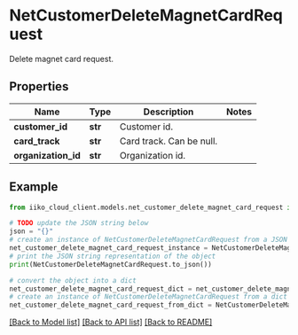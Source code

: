 # NetCustomerDeleteMagnetCardRequest

Delete magnet card request.

## Properties

Name | Type | Description | Notes
------------ | ------------- | ------------- | -------------
**customer_id** | **str** | Customer id. | 
**card_track** | **str** | Card track. Can be null. | 
**organization_id** | **str** | Organization id. | 

## Example

```python
from iiko_cloud_client.models.net_customer_delete_magnet_card_request import NetCustomerDeleteMagnetCardRequest

# TODO update the JSON string below
json = "{}"
# create an instance of NetCustomerDeleteMagnetCardRequest from a JSON string
net_customer_delete_magnet_card_request_instance = NetCustomerDeleteMagnetCardRequest.from_json(json)
# print the JSON string representation of the object
print(NetCustomerDeleteMagnetCardRequest.to_json())

# convert the object into a dict
net_customer_delete_magnet_card_request_dict = net_customer_delete_magnet_card_request_instance.to_dict()
# create an instance of NetCustomerDeleteMagnetCardRequest from a dict
net_customer_delete_magnet_card_request_from_dict = NetCustomerDeleteMagnetCardRequest.from_dict(net_customer_delete_magnet_card_request_dict)
```
[[Back to Model list]](../README.md#documentation-for-models) [[Back to API list]](../README.md#documentation-for-api-endpoints) [[Back to README]](../README.md)


